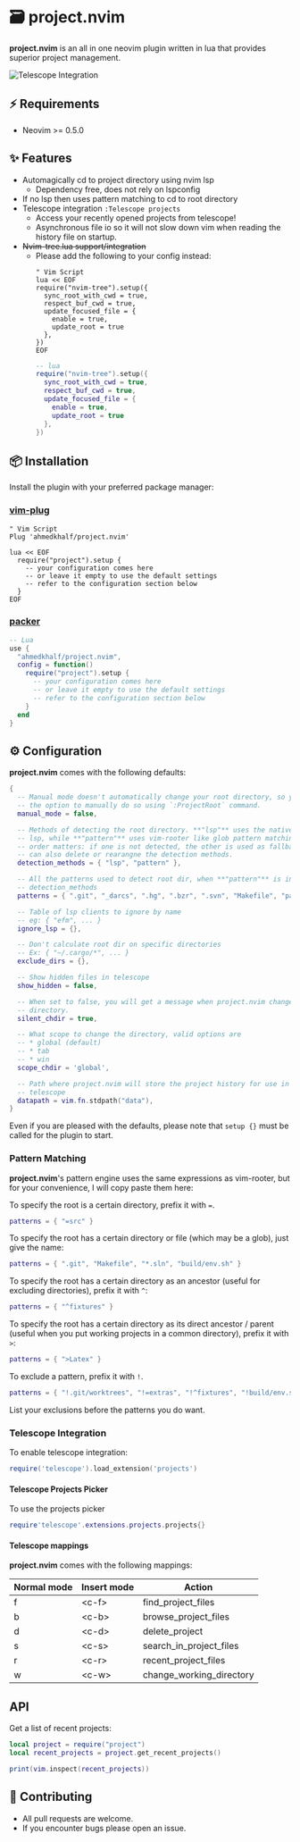 # 🗃️ project.nvim

**project.nvim** is an all in one neovim plugin written in lua that provides
superior project management.

![Telescope Integration](https://user-images.githubusercontent.com/36672196/129409509-62340f10-4dd0-4c1a-9252-8bfedf2a9945.png)

## ⚡ Requirements

- Neovim >= 0.5.0

## ✨ Features

- Automagically cd to project directory using nvim lsp
  - Dependency free, does not rely on lspconfig
- If no lsp then uses pattern matching to cd to root directory
- Telescope integration `:Telescope projects`
  - Access your recently opened projects from telescope!
  - Asynchronous file io so it will not slow down vim when reading the history
    file on startup.
- ~~Nvim-tree.lua support/integration~~
  - Please add the following to your config instead:
    ```vim
    " Vim Script
    lua << EOF
    require("nvim-tree").setup({
      sync_root_with_cwd = true,
      respect_buf_cwd = true,
      update_focused_file = {
        enable = true,
        update_root = true
      },
    })
    EOF
    ```
    ```lua
    -- lua
    require("nvim-tree").setup({
      sync_root_with_cwd = true,
      respect_buf_cwd = true,
      update_focused_file = {
        enable = true,
        update_root = true
      },
    })
    ```

## 📦 Installation

Install the plugin with your preferred package manager:

### [vim-plug](https://github.com/junegunn/vim-plug)

```vim
" Vim Script
Plug 'ahmedkhalf/project.nvim'

lua << EOF
  require("project").setup {
    -- your configuration comes here
    -- or leave it empty to use the default settings
    -- refer to the configuration section below
  }
EOF
```

### [packer](https://github.com/wbthomason/packer.nvim)

```lua
-- Lua
use {
  "ahmedkhalf/project.nvim",
  config = function()
    require("project").setup {
      -- your configuration comes here
      -- or leave it empty to use the default settings
      -- refer to the configuration section below
    }
  end
}
```

## ⚙️ Configuration

**project.nvim** comes with the following defaults:

```lua
{
  -- Manual mode doesn't automatically change your root directory, so you have
  -- the option to manually do so using `:ProjectRoot` command.
  manual_mode = false,

  -- Methods of detecting the root directory. **"lsp"** uses the native neovim
  -- lsp, while **"pattern"** uses vim-rooter like glob pattern matching. Here
  -- order matters: if one is not detected, the other is used as fallback. You
  -- can also delete or rearangne the detection methods.
  detection_methods = { "lsp", "pattern" },

  -- All the patterns used to detect root dir, when **"pattern"** is in
  -- detection_methods
  patterns = { ".git", "_darcs", ".hg", ".bzr", ".svn", "Makefile", "package.json" },

  -- Table of lsp clients to ignore by name
  -- eg: { "efm", ... }
  ignore_lsp = {},

  -- Don't calculate root dir on specific directories
  -- Ex: { "~/.cargo/*", ... }
  exclude_dirs = {},

  -- Show hidden files in telescope
  show_hidden = false,

  -- When set to false, you will get a message when project.nvim changes your
  -- directory.
  silent_chdir = true,

  -- What scope to change the directory, valid options are
  -- * global (default)
  -- * tab
  -- * win
  scope_chdir = 'global',

  -- Path where project.nvim will store the project history for use in
  -- telescope
  datapath = vim.fn.stdpath("data"),
}
```

Even if you are pleased with the defaults, please note that `setup {}` must be
called for the plugin to start.

### Pattern Matching

**project.nvim**'s pattern engine uses the same expressions as vim-rooter, but
for your convenience, I will copy paste them here:

To specify the root is a certain directory, prefix it with `=`.

```lua
patterns = { "=src" }
```

To specify the root has a certain directory or file (which may be a glob), just
give the name:

```lua
patterns = { ".git", "Makefile", "*.sln", "build/env.sh" }
```

To specify the root has a certain directory as an ancestor (useful for
excluding directories), prefix it with `^`:

```lua
patterns = { "^fixtures" }
```

To specify the root has a certain directory as its direct ancestor / parent
(useful when you put working projects in a common directory), prefix it with
`>`:

```lua
patterns = { ">Latex" }
```

To exclude a pattern, prefix it with `!`.

```lua
patterns = { "!.git/worktrees", "!=extras", "!^fixtures", "!build/env.sh" }
```

List your exclusions before the patterns you do want.

### Telescope Integration

To enable telescope integration:
```lua
require('telescope').load_extension('projects')
```

#### Telescope Projects Picker
To use the projects picker
```lua
require'telescope'.extensions.projects.projects{}
```

#### Telescope mappings

**project.nvim** comes with the following mappings:

| Normal mode | Insert mode | Action                     |
| ----------- | ----------- | -------------------------- |
| f           | \<c-f\>     | find\_project\_files       |
| b           | \<c-b\>     | browse\_project\_files     |
| d           | \<c-d\>     | delete\_project            |
| s           | \<c-s\>     | search\_in\_project\_files |
| r           | \<c-r\>     | recent\_project\_files     |
| w           | \<c-w\>     | change\_working\_directory |

## API

Get a list of recent projects:

```lua
local project = require("project")
local recent_projects = project.get_recent_projects()

print(vim.inspect(recent_projects))
```

## 🤝 Contributing

- All pull requests are welcome.
- If you encounter bugs please open an issue.
